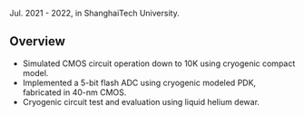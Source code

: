 Jul. 2021 - 2022, in ShanghaiTech University.

## Overview

* Simulated CMOS circuit operation down to 10K using cryogenic compact model.
* Implemented a 5-bit flash ADC using cryogenic modeled PDK, fabricated in 40-nm CMOS.
* Cryogenic circuit test and evaluation using liquid helium dewar.